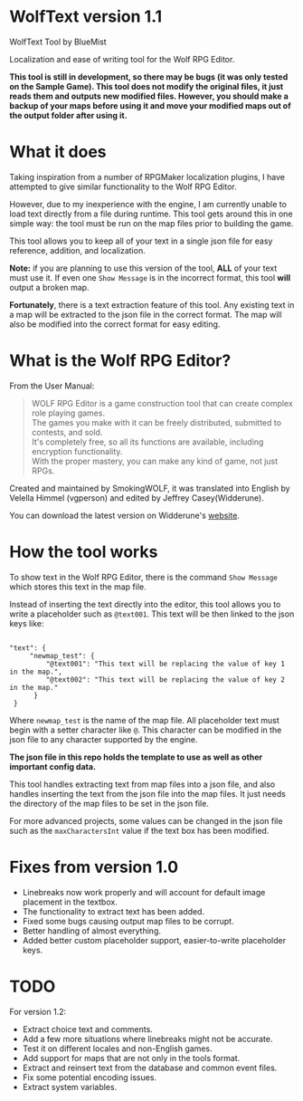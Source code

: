 # WolfText version 1.1

 WolfText Tool by BlueMist

 Localization and ease of writing tool for the Wolf RPG Editor.

 **This tool is still in development, so there may be bugs (it was only tested on the Sample 
 Game). This tool does not modify the original
 files, it just reads them and outputs new modified files. However, you should make a 
 backup of your maps before using it and move your modified maps out of the output folder
 after using it.**

 # What it does

 Taking inspiration from a number of RPGMaker localization plugins, I have attempted
 to give similar functionality to the Wolf RPG Editor.

 However, due to my inexperience with the engine, I am currently unable to load text 
 directly from a file during runtime. This tool gets around this in one simple
 way: the tool must be run on the map files prior to building the game.

 This tool allows you to keep all of your text in a single json file for easy
 reference, addition, and localization.

 **Note:** if you are planning to use this version of the tool, **ALL** of your text must use 
 it. If even one `Show Message` is in the incorrect format, this tool **will** output a
 broken map.
 
 **Fortunately**, there is a text extraction feature of this tool. Any existing text in a map
 will be extracted to the json file in the correct format. The map will also be modified into
 the correct format for easy editing. 

 # What is the Wolf RPG Editor?
 
 From the User Manual: 
 
 > WOLF RPG Editor is a game construction tool that can create complex role playing games.  
 > The games you make with it can be freely distributed, submitted to contests, and sold.  
 > It's completely free, so all its functions are available, including encryption functionality.  
 > With the proper mastery, you can make any kind of game, not just RPGs. 
 
 Created and maintained by SmokingWOLF, it was translated into English by Velella Himmel
 (vgperson) and edited by Jeffrey Casey(Widderune).
 
 You can download the latest version on Widderune's [website](https://widderune.wixsite.com/widderune/wolf-rpg-editor-english). 
 
 # How the tool works
 
 To show text in the Wolf RPG Editor, there is the command `Show Message` which
 stores this text in the map file.
 
 Instead of inserting the text directly into the editor, this tool allows you to 
 write a placeholder such as `@text001`. This text will be then linked to 
 the json keys like:
 ```
 
 "text": {
      "newmap_test": {
          "@text001": "This text will be replacing the value of key 1 in the map.",
          "@text002": "This text will be replacing the value of key 2 in the map."
       }
  }

```

 Where `newmap_test` is the name of the map file. 
 All placeholder text must begin with a setter character like `@`. This character
 can be modified in the json file to any character supported by the engine.
 
 **The json file in this repo holds the template to use as well as other important config data.**

 This tool handles extracting text from map files into a json file, and also
 handles inserting the text from the json file into the map files. 
 It just needs the directory of the map files to be set in the json file.
 
 For more advanced projects, some values can be changed in the json file such
 as the `maxCharactersInt` value if the text box has been modified.
 
 # Fixes from version 1.0
 - Linebreaks now work properly and will account for default image placement in the textbox.
 - The functionality to extract text has been added.
 - Fixed some bugs causing output map files to be corrupt.
 - Better handling of almost everything.
 - Added better custom placeholder support, easier-to-write placeholder keys.
 
 # TODO
 For version 1.2:
 - Extract choice text and comments.
 - Add a few more situations where linebreaks might not be accurate.
 - Test it on different locales and non-English games.
 - Add support for maps that are not only in the tools format.
 - Extract and reinsert text from the database and common event files.
 - Fix some potential encoding issues.
 - Extract system variables.
